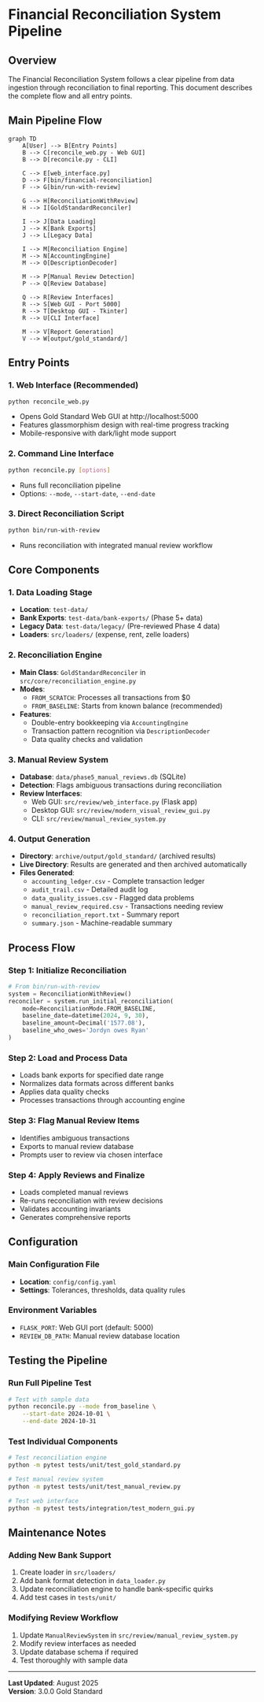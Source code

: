 # Financial Reconciliation System Pipeline

## Overview

The Financial Reconciliation System follows a clear pipeline from data ingestion through reconciliation to final reporting. This document describes the complete flow and all entry points.

## Main Pipeline Flow

```mermaid
graph TD
    A[User] --> B[Entry Points]
    B --> C[reconcile_web.py - Web GUI]
    B --> D[reconcile.py - CLI]
    
    C --> E[web_interface.py]
    D --> F[bin/financial-reconciliation]
    F --> G[bin/run-with-review]
    
    G --> H[ReconciliationWithReview]
    H --> I[GoldStandardReconciler]
    
    I --> J[Data Loading]
    J --> K[Bank Exports]
    J --> L[Legacy Data]
    
    I --> M[Reconciliation Engine]
    M --> N[AccountingEngine]
    M --> O[DescriptionDecoder]
    
    M --> P[Manual Review Detection]
    P --> Q[Review Database]
    
    Q --> R[Review Interfaces]
    R --> S[Web GUI - Port 5000]
    R --> T[Desktop GUI - Tkinter]
    R --> U[CLI Interface]
    
    M --> V[Report Generation]
    V --> W[output/gold_standard/]
```

## Entry Points

### 1. Web Interface (Recommended)
```bash
python reconcile_web.py
```
- Opens Gold Standard Web GUI at http://localhost:5000
- Features glassmorphism design with real-time progress tracking
- Mobile-responsive with dark/light mode support

### 2. Command Line Interface
```bash
python reconcile.py [options]
```
- Runs full reconciliation pipeline
- Options: `--mode`, `--start-date`, `--end-date`

### 3. Direct Reconciliation Script
```bash
python bin/run-with-review
```
- Runs reconciliation with integrated manual review workflow

## Core Components

### 1. Data Loading Stage
- **Location**: `test-data/`
- **Bank Exports**: `test-data/bank-exports/` (Phase 5+ data)
- **Legacy Data**: `test-data/legacy/` (Pre-reviewed Phase 4 data)
- **Loaders**: `src/loaders/` (expense, rent, zelle loaders)

### 2. Reconciliation Engine
- **Main Class**: `GoldStandardReconciler` in `src/core/reconciliation_engine.py`
- **Modes**:
  - `FROM_SCRATCH`: Processes all transactions from $0
  - `FROM_BASELINE`: Starts from known balance (recommended)
- **Features**:
  - Double-entry bookkeeping via `AccountingEngine`
  - Transaction pattern recognition via `DescriptionDecoder`
  - Data quality checks and validation

### 3. Manual Review System
- **Database**: `data/phase5_manual_reviews.db` (SQLite)
- **Detection**: Flags ambiguous transactions during reconciliation
- **Review Interfaces**:
  - Web GUI: `src/review/web_interface.py` (Flask app)
  - Desktop GUI: `src/review/modern_visual_review_gui.py`
  - CLI: `src/review/manual_review_system.py`

### 4. Output Generation
- **Directory**: `archive/output/gold_standard/` (archived results)
- **Live Directory**: Results are generated and then archived automatically
- **Files Generated**:
  - `accounting_ledger.csv` - Complete transaction ledger
  - `audit_trail.csv` - Detailed audit log
  - `data_quality_issues.csv` - Flagged data problems
  - `manual_review_required.csv` - Transactions needing review
  - `reconciliation_report.txt` - Summary report
  - `summary.json` - Machine-readable summary

## Process Flow

### Step 1: Initialize Reconciliation
```python
# From bin/run-with-review
system = ReconciliationWithReview()
reconciler = system.run_initial_reconciliation(
    mode=ReconciliationMode.FROM_BASELINE,
    baseline_date=datetime(2024, 9, 30),
    baseline_amount=Decimal('1577.08'),
    baseline_who_owes='Jordyn owes Ryan'
)
```

### Step 2: Load and Process Data
- Loads bank exports for specified date range
- Normalizes data formats across different banks
- Applies data quality checks
- Processes transactions through accounting engine

### Step 3: Flag Manual Review Items
- Identifies ambiguous transactions
- Exports to manual review database
- Prompts user to review via chosen interface

### Step 4: Apply Reviews and Finalize
- Loads completed manual reviews
- Re-runs reconciliation with review decisions
- Validates accounting invariants
- Generates comprehensive reports

## Configuration

### Main Configuration File
- **Location**: `config/config.yaml`
- **Settings**: Tolerances, thresholds, data quality rules

### Environment Variables
- `FLASK_PORT`: Web GUI port (default: 5000)
- `REVIEW_DB_PATH`: Manual review database location

## Testing the Pipeline

### Run Full Pipeline Test
```bash
# Test with sample data
python reconcile.py --mode from_baseline \
    --start-date 2024-10-01 \
    --end-date 2024-10-31
```

### Test Individual Components
```bash
# Test reconciliation engine
python -m pytest tests/unit/test_gold_standard.py

# Test manual review system
python -m pytest tests/unit/test_manual_review.py

# Test web interface
python -m pytest tests/integration/test_modern_gui.py
```

## Maintenance Notes

### Adding New Bank Support
1. Create loader in `src/loaders/`
2. Add bank format detection in `data_loader.py`
3. Update reconciliation engine to handle bank-specific quirks
4. Add test cases in `tests/unit/`

### Modifying Review Workflow
1. Update `ManualReviewSystem` in `src/review/manual_review_system.py`
2. Modify review interfaces as needed
3. Update database schema if required
4. Test thoroughly with sample data

---

**Last Updated**: August 2025  
**Version**: 3.0.0 Gold Standard